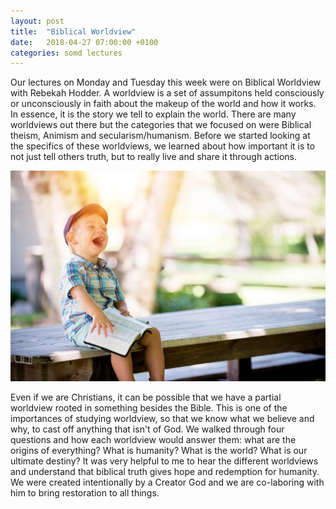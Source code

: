 ```yaml
---
layout: post
title:  "Biblical Worldview"
date:   2018-04-27 07:00:00 +0100
categories: somd lectures
---
```

Our lectures on Monday and Tuesday this week were on Biblical Worldview with Rebekah Hodder. A worldview is a set of assumpitons held consciously or unconsciously in faith about the makeup of the world and how it works. In essence, it is the story we tell to explain the world. There are many worldviews out there but the categories that we focused on were Biblical theism, Animism and secularism/humanism. Before we started looking at the specifics of these worldviews, we learned about how important it is to not just tell others truth, but to really live and share it through actions.

![A child with a Bible](/assets/blog/child-with-bible.jpg)

Even if we are Christians, it can be possible that we have a partial worldview rooted in something besides the Bible. This is one of the importances of studying worldview, so that we know what we believe and why, to cast off anything that isn't of God. We walked through four questions and how each worldview would answer them: what are the origins of everything? What is humanity? What is the world? What is our ultimate destiny? It was very helpful to me to hear the different worldviews and understand that biblical truth gives hope and redemption for humanity. We were created intentionally by a Creator God and we are co-laboring with him to bring restoration to all things.
